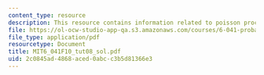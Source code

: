 ```yaml
---
content_type: resource
description: This resource contains information related to poisson process.
file: https://ol-ocw-studio-app-qa.s3.amazonaws.com/courses/6-041-probabilistic-systems-analysis-and-applied-probability-fall-2010/2c0845ad4868aced0abcc3b5d81366e3_MIT6_041F10_tut08_sol.pdf
file_type: application/pdf
resourcetype: Document
title: MIT6_041F10_tut08_sol.pdf
uid: 2c0845ad-4868-aced-0abc-c3b5d81366e3
---
```

